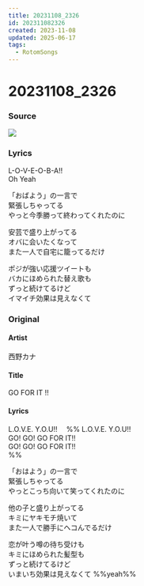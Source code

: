 ```yaml
---
title: 20231108_2326
id: 202311082326
created: 2023-11-08
updated: 2025-06-17
tags:
  - RotomSongs
---
```

# 20231108_2326

### Source

![](https://x.com/Starlystrongest/status/1722259288792687092)

### Lyrics

L-O-V-E-O-B-A!!  
Oh Yeah  

「おばよう」の一言で  
緊張しちゃってる  
やっと今季勝って終わってくれたのに  

安芸で盛り上がってる  
オバに会いたくなって  
また一人で自宅に籠ってるだけ  

ポジが強い応援ツイートも  
バカにほめられた替え歌も  
ずっと続けてるけど  
イマイチ効果は見えなくて  

### Original

#### Artist

西野カナ

#### Title

GO FOR IT !!

#### Lyrics

L.O.V.E. Y.O.U!!　
%%
L.O.V.E. Y.O.U!!  
GO! GO! GO FOR IT!!  
GO! GO! GO FOR IT!!  
%%
  
「おはよう」の一言で  
緊張しちゃってる  
やっとこっち向いて笑ってくれたのに  
  
他の子と盛り上がってる  
キミにヤキモチ焼いて  
また一人で勝手にヘコんでるだけ  
  
恋が叶う噂の待ち受けも  
キミにほめられた髪型も  
ずっと続けてるけど  
いまいち効果は見えなくて %%yeah%%  
